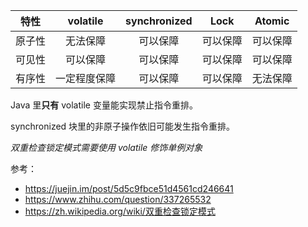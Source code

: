 特性|volatile|synchronized|Lock|Atomic
:-:|:-:|:-:|:-:|:-:
原子性|无法保障|可以保障|可以保障|可以保障|
可见性|可以保障|可以保障|可以保障|可以保障|
有序性|一定程度保障|可以保障|可以保障|无法保障|

Java 里**只有** volatile 变量能实现禁止指令重排。

synchronized 块里的非原子操作依旧可能发生指令重排。

*双重检查锁定模式需要使用 volatile 修饰单例对象*

参考：
- https://juejin.im/post/5d5c9fbce51d4561cd246641
- https://www.zhihu.com/question/337265532
- https://zh.wikipedia.org/wiki/双重检查锁定模式